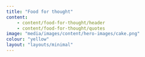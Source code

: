 ```yaml
---
title: "Food for thought"
content:
    - content/food-for-thought/header
    - content/food-for-thought/quotes
image: "media/images/content/hero-images/cake.png"
colour: "yellow"
layout: "layouts/minimal"
---
```

